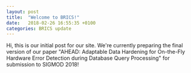 ```yaml
---
layout: post
title:  "Welcome to BRICS!"
date:   2018-02-26 16:55:35 +0100
categories: BRICS update
---
```

Hi, this is our initial post for our site. We're currently preparing the final version of our paper "AHEAD: Adaptable Data Hardening for On-the-Fly Hardware Error Detection during Database Query Processing" for submission to SIGMOD 2018!
